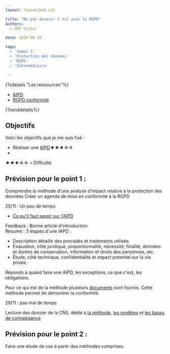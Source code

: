 ```yaml
---
layout: layout/pok.njk

title: "Ne pas devenir C nil avec la RGPD"
authors:
  - ORY Victor

date: 2024-09-19

tags:
  - 'temps 2'
  - 'Protection des données'
  - 'RGPD'
  - 'Intermédiaire'

---
```


{%details "Les ressources"%}

- [AIPD](https://www.cnil.fr/fr/RGPD-analyse-impact-protection-des-donnees-aipd)
- [RGPD conformité](https://www.cnil.fr/fr/me-mettre-en-conformite)

{%enddetails%}

## Objectifs

Voici les objectifs que je me suis fixé :

- Réaliser une [AIPD](https://www.cnil.fr/fr/RGPD-analyse-impact-protection-des-donnees-aipd)★★★☆☆
- 

★★★☆☆ = Diffculté

## Prévision pour le point 1 : 

Comprendre la méthode d'une analyse d’impact relative à la protection des données
Créer un agenda de mise en conformité à la RGPD

25/11 : Un peu de temps 

- [Ce qu'il faut savoir sur l'AIPD](https://www.cnil.fr/fr/ce-quil-faut-savoir-sur-lanalyse-dimpact-relative-la-protection-des-donnees-aipd)
  
Feedback : Bonne article d'introduction   
Résumé :
 3 étapes d'une IAPD :

 - Description détaillé des procédés et traitements utilisés
 - Évaluation, côté juridique, proportionnalité, nécessité, finalité, données et durées de conservation, information et droits des personnes, etc.
 - Étude, côté technique, confidentialité et impact potentiel sur la vie privée.

Réponds à quand faire une AIPD, les exceptions, ce que c'est, les obligations. 

Pour ce qui est de la méthode plusieurs [documents](https://www.cnil.fr/sites/cnil/files/atoms/files/cnil-pia-1-fr-methode.pdf) sont fournis.
Cette méthode permet de démontrer la conformité.

29/11 : pas mal de temps 


Lecture des dossier de la CNIL dédié à [la méthode](https://www.cnil.fr/sites/cnil/files/atoms/files/cnil-pia-1-fr-methode.pdf), [les modèles](https://www.cnil.fr/sites/cnil/files/atoms/files/cnil-pia-2-fr-modeles.pdf) et [les bases de connaissance](https://www.cnil.fr/sites/cnil/files/atoms/files/cnil-pia-3-fr-basesdeconnaissances.pdf)



## Prévision pour le point 2 : 

Faire une étude de cas à partir des méthodes comprises.